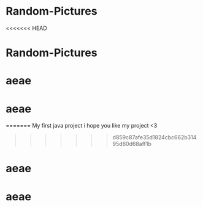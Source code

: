 # Random-Pictures
<<<<<<< HEAD
# Random-Pictures
# aeae
# aeae
=======
My first java project i hope you like my project <3
>>>>>>> d859c87afe35d1824cbc662b31495d60d68aff1b
# aeae
# aeae

